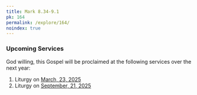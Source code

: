```yaml
---
title: Mark 8.34-9.1
pk: 164
permalink: /explore/164/
noindex: true
---
```


### Upcoming Services

God willing, this Gospel will be proclaimed at the following services over the next year:


1. Liturgy on [March, 23, 2025](https://orthocal.info/readings/gregorian/2025/03/23/)
1. Liturgy on [September, 21, 2025](https://orthocal.info/readings/gregorian/2025/09/21/)
